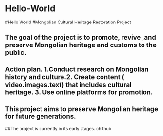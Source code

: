# Hello-World
#Hello World
#Mongolian Cultural Heritage Restoration Project 
## The goal of the project is to promote, revive ,and preserve Mongolian heritage and customs to the public.
## Action plan. 1.Conduct research on Mongolian history and culture.2. Create content ( video.images.text) that includes cultural heritage. 3. Use online platforms for promotion.
## This project aims to preserve Mongolian heritage for future generations.
##The project is currently in its early stages.
chithub